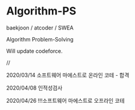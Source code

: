 # Algorithm-PS
baekjoon / atcoder / SWEA

Algorithm Problem-Solving

Will update codeforce.


//

2020/03/14 소프트웨어 마에스트로 온라인 코테 - 합격

2020/04/08 인적성검사

2020/04/26 !!!소프트웨어 마에스트로 오프라인 코테

